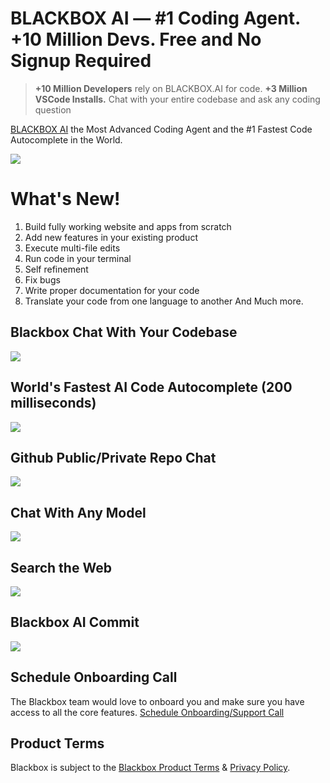 # BLACKBOX AI — #1 Coding Agent. +10 Million Devs. Free and No Signup Required

>  **+10 Million Developers** rely on BLACKBOX.AI for code. **+3 Million VSCode Installs.** Chat with your entire codebase and ask any coding question


[BLACKBOX AI](https://www.blackbox.ai 'Get Started on BLACKBOX AI') the Most Advanced Coding Agent and the #1 Fastest Code Autocomplete in the World.

[![](https://storage.googleapis.com/workspace-0f70711f-8b4e-4d94-86f1-2a93ccde5886/cybercoder.gif)](https://www.youtube.com/watch?v=8v5MsZOaQC8&t=7s)

# What's New!
1. Build fully working website and apps from scratch
2. Add new features in your existing product
3. Execute multi-file edits
4. Run code in your terminal
5. Self refinement
6. Fix bugs
7. Write proper documentation for your code
8. Translate your code from one language to another
And Much more.

## Blackbox Chat With Your Codebase <a name="code-chat"></a>

[![](https://storage.googleapis.com/workspace-0f70711f-8b4e-4d94-86f1-2a93ccde5886/code-repo.gif)]()

## World's Fastest AI Code Autocomplete (200 milliseconds) <a name="code-autocomplete"></a>

[![](https://storage.googleapis.com/workspace-0f70711f-8b4e-4d94-86f1-2a93ccde5886/code-autocomplete.gif)]()

## Github Public/Private Repo Chat <a name="github"></a>

[![](https://storage.googleapis.com/workspace-0f70711f-8b4e-4d94-86f1-2a93ccde5886/github.gif)]()

## Chat With Any Model <a name="model"></a>

[![](https://storage.googleapis.com/workspace-0f70711f-8b4e-4d94-86f1-2a93ccde5886/model.gif)]()

## Search the Web <a name="web"></a>

[![](https://storage.googleapis.com/workspace-0f70711f-8b4e-4d94-86f1-2a93ccde5886/web.gif)]()


## Blackbox AI Commit <a name="blackbox-commit"></a>

[![](https://storage.googleapis.com/a1aa/uploads/demo-autocommit.gif)](https://www.useblackbox.io/chat?videoId=V_3h3fjeHGM)

## Schedule Onboarding Call

The Blackbox team would love to onboard you and make sure you have access to all the core features. [Schedule Onboarding/Support Call](https://calendly.com/blackboxapp/30min)


## Product Terms

Blackbox is subject to the [Blackbox Product Terms](https://www.useblackbox.io/terms) & [Privacy Policy](https://www.useblackbox.io/privacy).

